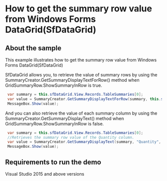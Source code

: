 # How to get the summary row value from Windows Forms DataGrid(SfDataGrid)	
## About the sample
This example illustrates how to get the summary row value from Windows Forms DataGrid(SfDataGrid)

SfDataGrid allows you, to retrieve the value of summary rows by using the SummaryCreator.GetSummaryDisplayTextForRow() method when GridSummaryRow.ShowSummaryInRow is true.
```c#
 var summary = this.sfDataGrid.View.Records.TableSummaries[0];
 var value = SummaryCreator.GetSummaryDisplayTextForRow(summary, this.sfDataGrid.View);
 MessageBox.Show(value);

```
And you can also retrieve the value of each summary column by using the SummaryCreator.GetSummaryDisplayText() method when GridSummaryRow.ShowSummaryInRow is false.
```c#
 var summary = this.sfDataGrid.View.Records.TableSummaries[0];
 //Retrieves the summary row value of the Quantity column. 
 var value = SummaryCreator.GetSummaryDisplayText(summary, "Quantity", this.sfDataGrid.View);
 MessageBox.Show(value);
```

## Requirements to run the demo
Visual Studio 2015 and above versions
